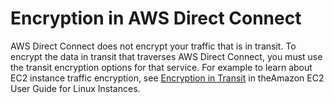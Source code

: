 # Encryption in AWS Direct Connect<a name="encryption-in-transit"></a>

AWS Direct Connect does not encrypt your traffic that is in transit\. To encrypt the data in transit that traverses AWS Direct Connect, you must use the transit encryption options for that service\. For example to learn about EC2 instance traffic encryption, see [Encryption in Transit](https://docs.aws.amazon.com/AWSEC2/latest/UserGuide/data-protection.html#encryption-transit) in theAmazon EC2 User Guide for Linux Instances\.